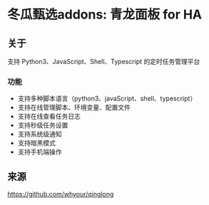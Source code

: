 # 冬瓜甄选addons: 青龙面板 for HA 

## 关于

支持 Python3、JavaScript、Shell、Typescript 的定时任务管理平台

### 功能

- 支持多种脚本语言（python3、javaScript、shell、typescript）
- 支持在线管理脚本、环境变量、配置文件
- 支持在线查看任务日志
- 支持秒级任务设置
- 支持系统级通知
- 支持暗黑模式
- 支持手机端操作

## 来源

https://github.com/whyour/qinglong


